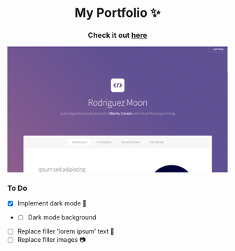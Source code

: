 <h1 align="center">
    My Portfolio ✨
</h1>

<h3 align="center">
    Check it out
    <a href="https://rodriguez-moon.github.io">
        here
    </a>
</h3>

![example](./example.png)

### To Do
- [x] Implement dark mode 🦉
- - [ ] Dark mode background
- [ ] Replace filler 'lorem ipsum' text 📄
- [ ] Replace filler images 📷
